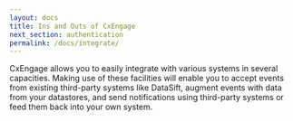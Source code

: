 ```yaml
---
layout: docs
title: Ins and Outs of CxEngage
next_section: authentication
permalink: /docs/integrate/
---
```


CxEngage allows you to easily integrate with various systems in several capacities. Making use of these facilities will enable you to accept events from existing third-party systems like DataSift, augment events with data from your datastores, and send notifications using third-party systems or feed them back into your own system.
